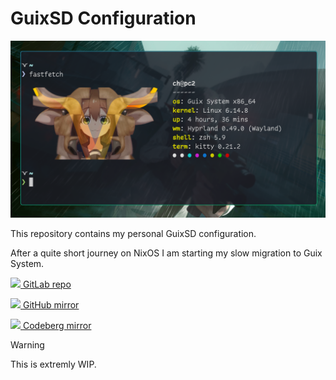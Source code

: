 # GuixSD Configuration

![image](./assets/screenshot.png)

This repository contains my personal GuixSD configuration.

After a quite short journey on NixOS I am starting my slow migration to Guix System.

<a href="https://gitlab.com/ch4og/guix-config"> <img src="https://www.svgrepo.com/show/448226/gitlab.svg" width="16"/> GitLab repo </a>

<a href="https://github.com/ch4og/guix-config"> <img src="https://www.svgrepo.com/show/512317/github-142.svg" width="16"/> GitHub mirror </a>

<a href="https://codeberg.org/ch4og/guix-config"> <img src="https://www.svgrepo.com/show/349319/codeberg.svg" width="16"/> Codeberg mirror </a>

> [!WARNING]
> This is extremly WIP.
